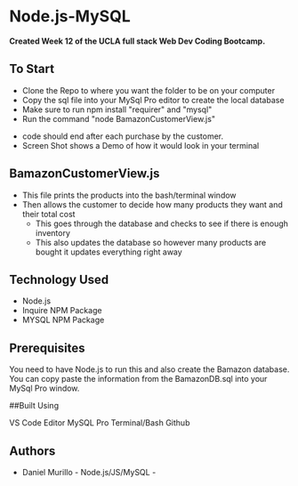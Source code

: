 # Node.js-MySQL

**Created Week 12 of the UCLA full stack Web Dev Coding Bootcamp.**

## To Start
- Clone the Repo to where you want the folder to be on your computer
- Copy the sql file into your MySql Pro editor to create the local database
- Make sure to run npm install "requirer" and "mysql"
- Run the command "node BamazonCustomerView.js"

* code should end after each purchase by the customer. 
* Screen Shot shows a Demo of how it would look in your terminal 

## BamazonCustomerView.js

- This file prints the products into the bash/terminal window
- Then allows the customer to decide how many products they want and their total cost
    -  This goes through the database and checks to see if there is enough inventory 
    -  This also updates the database so however many products are bought it updates everything right away


## Technology Used  

- Node.js
- Inquire NPM Package
- MYSQL NPM Package

## Prerequisites

You need to have Node.js to run this and also create the Bamazon database. You can copy paste the information from the BamazonDB.sql into your MySql Pro window.

##Built Using

VS Code Editor
MySQL Pro
Terminal/Bash
Github

## Authors

* Daniel Murillo - Node.js/JS/MySQL - 
